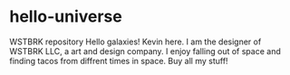 # hello-universe
WSTBRK repository
Hello galaxies!
Kevin here. I am the designer of WSTBRK LLC, a art and design company. I enjoy falling out of space
and finding tacos from diffrent times in space. Buy all my stuff!
